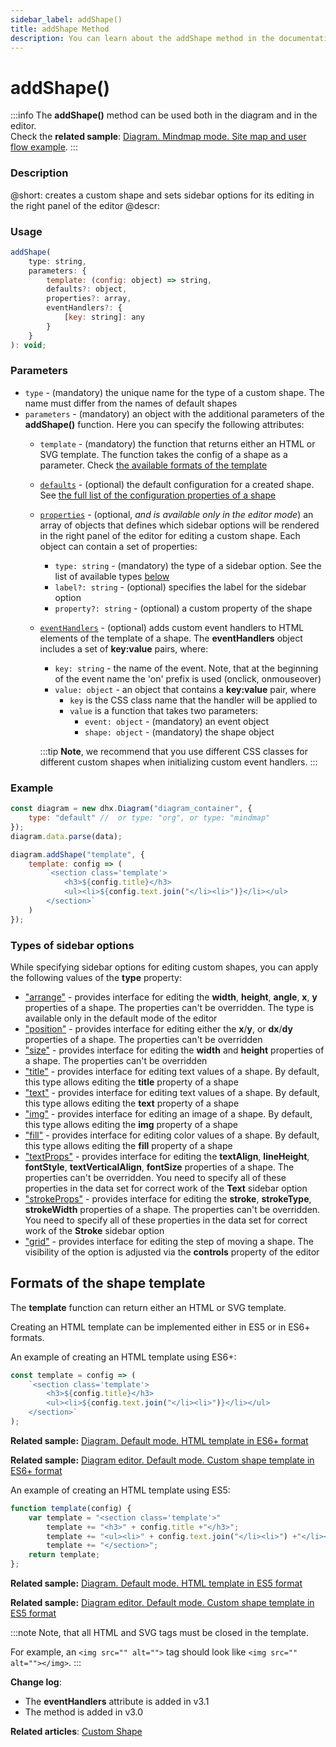 ```yaml
---
sidebar_label: addShape()
title: addShape Method
description: You can learn about the addShape method in the documentation of the DHTMLX JavaScript Diagram library. Browse developer guides and API reference, try out code examples and live demos, and download a free 30-day evaluation version of DHTMLX Diagram.
---
```


# addShape()

:::info
The **addShape()** method can be used both in the diagram and in the editor. <br>Check the **related sample**: [Diagram. Mindmap mode. Site map and user flow example](https://snippet.dhtmlx.com/do1jwmw1).
:::

### Description

@short: creates a custom shape and sets sidebar options for its editing in the right panel of the editor
@descr:


### Usage

~~~jsx 
addShape(
    type: string, 
    parameters: {
	    template: (config: object) => string,
        defaults?: object,
	    properties?: array,
	    eventHandlers?: {
		    [key: string]: any
	    }
    }
): void;
~~~

### Parameters

- `type` - (mandatory) the unique name for the type of a custom shape. The name must differ from the names of default shapes
- `parameters` - (mandatory) an object with the additional parameters of the **addShape()** function. Here you can specify the following attributes:
    - `template` - (mandatory) the function that returns either an HTML or SVG template. The function takes the config of a shape as a parameter. Check [the available formats of the template](#formats-of-the-shape-template)
    - [`defaults`](../../../shapes/custom_shape/) - (optional) the default configuration for a created shape. See [the full list of the configuration properties of a shape](../../../shapes/configuration_properties/)
    - [`properties`](../../../guides/diagram_editor/right_panel/#configuring-options-for-editing-custom-shapes) - (optional, <i>and is available only in the editor mode</i>) an array of objects that defines which sidebar options will be rendered in the right panel of the editor for editing a custom shape. Each object can contain a set of properties:
        - `type: string` - (mandatory) the type of a sidebar option. See the list of available types [below](#types-of-sidebar-options)
        - `label?: string` - (optional) specifies the label for the sidebar option
        - `property?: string` - (optional) a custom property of the shape
    - [`eventHandlers`](../../../shapes/custom_shape/#event-handlers-for-custom-shapes) - (optional) adds custom event handlers to HTML elements of the template of a shape. The **eventHandlers** object includes a set of **key:value** pairs, where:
        - `key: string` - the name of the event. Note, that at the beginning of the event name the 'on' prefix is used (onclick, onmouseover)
        - `value: object` - an object that contains a **key:value** pair, where 
          - `key` is the CSS class name that the handler will be applied to
          - `value` is a function that takes two parameters:
            - `event: object` - (mandatory) an event object
            - `shape: object` - (mandatory) the shape object
         
        :::tip
        **Note**, we recommend that you use different CSS classes for different custom shapes when initializing custom event handlers.
        :::

### Example

~~~jsx {6-12}
const diagram = new dhx.Diagram("diagram_container", {
	type: "default" //  or type: "org", or type: "mindmap"
});
diagram.data.parse(data);

diagram.addShape("template", {
	template: config => (
    	`<section class='template'>
         	<h3>${config.title}</h3>
         	<ul><li>${config.text.join("</li><li>")}</li></ul>
     	</section>`
	)	
});
~~~



### Types of sidebar options

While specifying sidebar options for editing custom shapes, you can apply the following values of the **type** property:

- ["arrange"](../../../guides/diagram_editor/right_panel/#arrange) - provides interface for editing the **width**, **height**, **angle**, **x**, **y** properties of a shape. The properties can't be overridden. The type is available only in the default mode of the editor
- ["position"](../../../guides/diagram_editor/right_panel/#position) - provides interface for editing either the **x**/**y**, or **dx**/**dy** properties of a shape. The properties can't be overridden
- ["size"](../../../guides/diagram_editor/right_panel/#size) - provides interface for editing the **width** and **height** properties of a shape. The properties can't be overridden
- ["title"](../../../guides/diagram_editor/right_panel/#title) - provides interface for editing text values of a shape. By default, this type allows editing the **title** property of a shape
- ["text"](../../../guides/diagram_editor/right_panel/#text) - provides interface for editing text values of a shape. By default, this type allows editing the **text** property of a shape
- ["img"](../../../guides/diagram_editor/right_panel/#image) - provides interface for editing an image of a shape. By default, this type allows editing the **img** property of a shape
- ["fill"](../../../guides/diagram_editor/right_panel/#fill) - provides interface for editing color values of a shape. By default, this type allows editing the **fill** property of a shape
- ["textProps"](../../../guides/diagram_editor/right_panel/#text-settings) - provides interface for editing the **textAlign**, **lineHeight**, **fontStyle**, **textVerticalAlign**, **fontSize** properties of a shape. The properties can't be overridden. You need to specify all of these properties in the data set for correct work of the **Text** sidebar option
- ["strokeProps"](../../../guides/diagram_editor/right_panel/#stroke) - provides interface for editing the **stroke**, **strokeType**, **strokeWidth** properties of a shape. The properties can't be overridden. You need to specify all of these properties in the data set for correct work of the **Stroke** sidebar option
- ["grid"](../../../guides/diagram_editor/right_panel/#grid-step) - provides interface for editing the step of moving a shape. The visibility of the option is adjusted via the **controls** property of the editor

## Formats of the shape template

The **template** function can return either an HTML or SVG template.

Creating an HTML template can be implemented either in ES5 or in ES6+ formats.

An example of creating an HTML template using ES6+:

~~~js
const template = config => (
    `<section class='template'>
        <h3>${config.title}</h3>
        <ul><li>${config.text.join("</li><li>")}</li></ul>
    </section>`
);
~~~

**Related sample:**	[Diagram. Default mode. HTML template in ES6+ format](https://snippet.dhtmlx.com/z8ikyyek)

**Related sample:**	[Diagram editor. Default mode. Custom shape template in ES6+ format](https://snippet.dhtmlx.com/9gb3l7el)

An example of creating an HTML template using ES5:

~~~js
function template(config) {
    var template = "<section class='template'>"
        template += "<h3>" + config.title +"</h3>";
        template += "<ul><li>" + config.text.join("</li><li>") +"</li></ul>";
        template += "</section>";
    return template;
};
~~~

**Related sample:** [Diagram. Default mode. HTML template in ES5 format](https://snippet.dhtmlx.com/p2m7nqbj)

**Related sample:** [Diagram editor. Default mode. Custom shape template in ES5 format](https://snippet.dhtmlx.com/9y51k3fl)

:::note
Note, that all HTML and SVG tags must be closed in the template.

For example, an `<img src="" alt="">` tag should look like `<img src="" alt=""></img>`.
:::

**Change log**:
- The **eventHandlers** attribute is added in v3.1
- The method is added in v3.0

**Related articles**: [Custom Shape](../../../shapes/custom_shape/)
